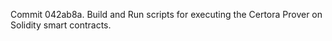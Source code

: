 Commit 042ab8a.                    Build and Run scripts for executing the Certora Prover on Solidity smart contracts.